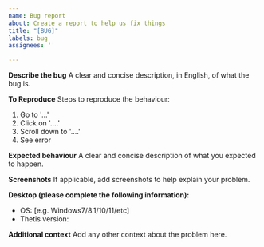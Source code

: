 ```yaml
---
name: Bug report
about: Create a report to help us fix things
title: "[BUG]"
labels: bug
assignees: ''

---
```


**Describe the bug**
A clear and concise description, in English, of what the bug is.

**To Reproduce**
Steps to reproduce the behaviour:
1. Go to '...'
2. Click on '....'
3. Scroll down to '....'
4. See error

**Expected behaviour**
A clear and concise description of what you expected to happen.

**Screenshots**
If applicable, add screenshots to help explain your problem.

**Desktop (please complete the following information):**
 - OS: [e.g. Windows7/8.1/10/11/etc]
 - Thetis version:

**Additional context**
Add any other context about the problem here.
